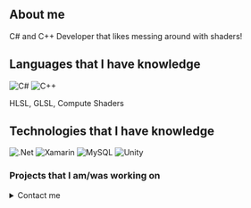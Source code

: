 ## About me
C# and C++ Developer that likes messing around with shaders!

## Languages that I have knowledge
![C#](https://img.shields.io/badge/c%23-%23239120.svg?style=for-the-badge&logo=c-sharp&logoColor=white) ![C++](https://img.shields.io/badge/c++-%2300599C.svg?style=for-the-badge&logo=c%2B%2B&logoColor=white)

HLSL, GLSL, Compute Shaders

## Technologies that I have knowledge
![.Net](https://img.shields.io/badge/.NET-5C2D91?style=for-the-badge&logo=.net&logoColor=white) ![Xamarin](https://img.shields.io/badge/Xamarin-3199DC?style=for-the-badge&logo=xamarin&logoColor=white) ![MySQL](https://img.shields.io/badge/mysql-%2300f.svg?style=for-the-badge&logo=mysql&logoColor=white) ![Unity](https://img.shields.io/badge/unity-%23000000.svg?style=for-the-badge&logo=unity&logoColor=white)

### Projects that I am/was working on

<details>
  <summary> Contact me </summary>
Gmail: technoocontact@gmail.com
  
Fiverr: www.fiverr.com/technooz
</details>
